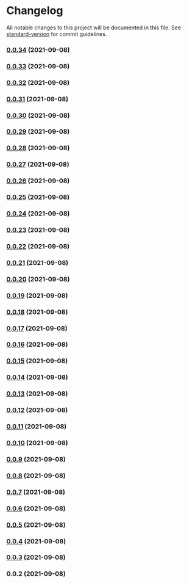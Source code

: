 # Changelog

All notable changes to this project will be documented in this file. See [standard-version](https://github.com/conventional-changelog/standard-version) for commit guidelines.

### [0.0.34](https://github.com/gavindotio/nanostack-sdk/compare/v0.0.33...v0.0.34) (2021-09-08)

### [0.0.33](https://github.com/gavindotio/nanostack-sdk/compare/v0.0.32...v0.0.33) (2021-09-08)

### [0.0.32](https://github.com/gavindotio/nanostack-sdk/compare/v0.0.31...v0.0.32) (2021-09-08)

### [0.0.31](https://github.com/gavindotio/nanostack-sdk/compare/v0.0.30...v0.0.31) (2021-09-08)

### [0.0.30](https://github.com/gavindotio/nanostack-sdk/compare/v0.0.29...v0.0.30) (2021-09-08)

### [0.0.29](https://github.com/gavindotio/nanostack-sdk/compare/v0.0.28...v0.0.29) (2021-09-08)

### [0.0.28](https://github.com/gavindotio/nanostack-sdk/compare/v0.0.27...v0.0.28) (2021-09-08)

### [0.0.27](https://github.com/gavindotio/nanostack-sdk/compare/v0.0.26...v0.0.27) (2021-09-08)

### [0.0.26](https://github.com/gavindotio/nanostack-sdk/compare/v0.0.25...v0.0.26) (2021-09-08)

### [0.0.25](https://github.com/gavindotio/nanostack-sdk/compare/v0.0.24...v0.0.25) (2021-09-08)

### [0.0.24](https://github.com/gavindotio/nanostack-sdk/compare/v0.0.23...v0.0.24) (2021-09-08)

### [0.0.23](https://github.com/gavindotio/nanostack-sdk/compare/v0.0.22...v0.0.23) (2021-09-08)

### [0.0.22](https://github.com/gavindotio/nanostack-sdk/compare/v0.0.21...v0.0.22) (2021-09-08)

### [0.0.21](https://github.com/gavindotio/nanostack-sdk/compare/v0.0.20...v0.0.21) (2021-09-08)

### [0.0.20](https://github.com/gavindotio/nanostack-sdk/compare/v0.0.19...v0.0.20) (2021-09-08)

### [0.0.19](https://github.com/gavindotio/nanostack-sdk/compare/v0.0.18...v0.0.19) (2021-09-08)

### [0.0.18](https://github.com/gavindotio/nanostack-sdk/compare/v0.0.17...v0.0.18) (2021-09-08)

### [0.0.17](https://github.com/gavindotio/nanostack-sdk/compare/v0.0.16...v0.0.17) (2021-09-08)

### [0.0.16](https://github.com/gavindotio/nanostack-sdk/compare/v0.0.15...v0.0.16) (2021-09-08)

### [0.0.15](https://github.com/gavindotio/nanostack-sdk/compare/v0.0.14...v0.0.15) (2021-09-08)

### [0.0.14](https://github.com/gavindotio/nanostack-sdk/compare/v0.0.13...v0.0.14) (2021-09-08)

### [0.0.13](https://github.com/gavindotio/nanostack-sdk/compare/v0.0.12...v0.0.13) (2021-09-08)

### [0.0.12](https://github.com/gavindotio/nanostack-sdk/compare/v0.0.11...v0.0.12) (2021-09-08)

### [0.0.11](https://github.com/gavindotio/nanostack-sdk/compare/v0.0.10...v0.0.11) (2021-09-08)

### [0.0.10](https://github.com/gavindotio/nanostack-sdk/compare/v0.0.9...v0.0.10) (2021-09-08)

### [0.0.9](https://github.com/gavindotio/nanostack-sdk/compare/v0.0.8...v0.0.9) (2021-09-08)

### [0.0.8](https://github.com/gavindotio/nanostack-sdk/compare/v0.0.7...v0.0.8) (2021-09-08)

### [0.0.7](https://github.com/gavindotio/nanostack-sdk/compare/v0.0.6...v0.0.7) (2021-09-08)

### [0.0.6](https://github.com/gavindotio/nanostack-sdk/compare/v0.0.5...v0.0.6) (2021-09-08)

### [0.0.5](https://github.com/gavindotio/nanostack-sdk/compare/v0.0.4...v0.0.5) (2021-09-08)

### [0.0.4](https://github.com/gavindotio/nanostack-sdk/compare/v0.0.3...v0.0.4) (2021-09-08)

### [0.0.3](https://github.com/gavindotio/nanostack-sdk/compare/v0.0.2...v0.0.3) (2021-09-08)

### 0.0.2 (2021-09-08)
